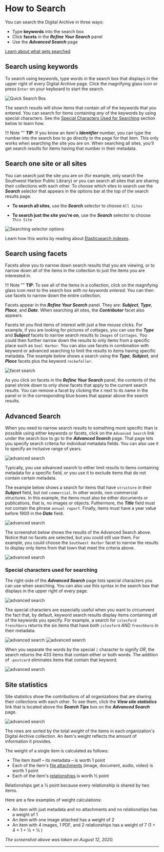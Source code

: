# How to Search

You can search the Digital Archive in three ways:

- Type **keywords** into the search box
- Click **facets** in the **_Refine Your Search_** panel
- Use the **_Advanced Search_** page

[Learn about what gets searched](/archivist/what-gets-searched)

## Search using keywords

To search using keywords, type words in the search box that displays in the upper right of
every Digital Archive page. Click the magnifying glass icon or press `Enter` on your keyboard to start the search.

![Quick Search Box](how-to-search-3.jpg)

The search results will show items that contain *all* of the keywords that you entered.
You can search for items containing *any* of the keywords by using special characters.
See the [Special Characters Used for Searching](#special-characters-used-for-searching)
section below to learn how.

!!! Note ""
    **TIP**: If you know an item's **_Identifier_** number, you can type the number into the search box to go
    directly to the page for that item. This only works when searching the site you are on. When
    searching all sites, you'll get search results for items having that number in their metadata.

## Search one site or all sites

You can search just the site you are on (for example, only search the Southwest Harbor Public Library) or
you can search all sites that are sharing their collections with each other. To choose which sites to search
use the **_Search_** selector that appears in the options bar at the top of
the search results page.

-   **To search all sites**, use the **_Search_** selector to choose `All Sites`

-   **To search just the site you're on**,  use the **_Search_** selector to choose `This Site`

![Searching selector options](how-to-search-11.jpg)

Learn how this works by reading about [Elasticsearch indexes](/administrator/reindex/#what-elasticsearch-indexes-are-used-for).

## Search using facets

Facets allow you to narrow down search results that you are viewing, or to narrow down all of the
items in the collection to just the items you are interested in.

!!! Note ""
    **TIP**: To see all of the items in a collection, click on the magnifying glass icon next to the search box
    *with no keywords entered*. You can then use facets to narrow down the entire collection.

 Facets appear in the **_Refine Your Search_** panel. They are: **_Subject_**, __*Type*__,
 **_Place_**, and **_Date_**. When searching all sites, the **_Contributor_** facet also appears. 

Facets let you find items of interest with just a few mouse clicks. For example, if you are looking for pictures
of cottages, you can use the **_Type_** and **_Subject_** facets to narrow search results to `Images` of `Cottages`.
You could then further narrow down the results to only items from a specific place such as `Seal Harbor`.
You can also use facets in combination with keyword or advanced searching to limit the results to
items having specific metadata. The example below shows a search using the **_Type_**, **_Subject_**, and
**_Place_** facets plus the keyword `rockefeller`.

![facet search](how-to-search-2.jpg)

As you click on facets in the **_Refine Your Search_** panel, the contents of the panel shrink down to only
show facets that apply to the current search results. You can remove a facet by clicking the `X` next to its name
in the panel or in the corresponding blue boxes that appear above the search results.

## Advanced Search

When you need to narrow search results to something more specific than is possible using either keywords
or facets, click on the `Advanced Search` link under the search box to go
to the **_Advanced Search_** page. That page lets you specify search criteria for individual 
metadata fields. You can also use it to specify an inclusive range of years.

![advanced search](how-to-search-4.jpg)

Typically, you use advanced search to either limit results to items containing metadata for a specific
field, or you use it to exclude items that do not contain certain metadata.

The example below shows a search for items that have `structure` in their **_Subject_** field, but *not*
`commercial`. In other words, non-commercial structures. In this example, the items must also be either documents or
publications, that is, no images or objects. Futhermore, the **_Title_** field must *not* contain
the phrase `annual report`. Finally, items must have a year value before 1900 in the **_Date_** field.

![advanced search](how-to-search-6.jpg)

The screenshot below shows the results of the Advanced Search above. Notice that no facets are selected, but
you could still use them. For example, you could choose the `Southwest Harbor` facet to narrow the results
to display only items from that town that meet the criteria above.

![advanced search](how-to-search-5.jpg)

### Special characters used for searching

The right-side of the **_Advanced Search_** page lists special characters you can use when searching.
You can also use this syntax in the search box that displays in the upper right of every page.


![advanced search](how-to-search-8.jpg)

The special characters are especially useful when you want to circumvent the fact that,
by default, keyword search results display items containing *all* of the keywords you specify. For example, a
search for `islesford frenchboro` returns the six items that have *both* `islesford` *AND* `frenchboro` in their
metadata.

![advanced search](how-to-search-9.jpg)
![advanced search](how-to-search-10.jpg)

When you separate the words by the special `|` character to signify *OR*, the search returns the 433
items that contain either or both words. The addition of `-postcard` eliminates items that contain that keyword.

![advanced search](how-to-search-7.jpg)

## Site statistics

Site statistics show the contributions of all organizations that are sharing their collections
with each other. To see them, click the **_View site statistics_** link that is located above
the **_Search Tips_** box on the **_Advanced Search_** page.

![advanced search](how-to-search-12.jpg)

The rows are sorted by the total *weight* of the items in each organization's Digital Archive
collection. An item's weight reflects the amount of information it provides.

The weight of a single item is calculated as follows:

-   The item itself &ndash; its metadata &ndash; is worth 1 point
-   Each of the item's [file attachments](/archivist/attach-file/) (image, document, audio, video) is worth 1 point
-   Each of the item's [relationships](/archivist/add-relationship/) is worth &frac12; point

Relationships get a &frac12; point because every relationship is shared by two items.

Here are a few examples of weight calculations:

-   An item with just metadata and no attachments and no relationships has a weight of 1
-   An item with one image attached has a weight of 2
-   An item with 4 images, 1 PDF, and 2 relationships has a weight of 7 (1 + 4 + 1 + &frac12; + &frac12; )

*The screenshot above was taken on August 12, 2020.*

---

